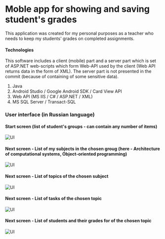 # Moble app for showing and saving student's grades

This application was created for my personal purposes as a teacher who needs to keep my students' grades on completed assignments.

#### Technologies 

This software includes a client (mobile) part and a server part which is set of ASP.NET web-scripts which form Web-API used by the client (Web API returns data in the form of XML). The server part is not presented in the commit (because of containing of some sensitive data).

1. Java 
2. Android Studio / Google Android SDK / Card View API
3. Web API (MS IIS / C# / ASP.NET / XML)
4. MS SQL Server / Transact-SQL 

### User interface (in Russian language)

#### Start screen (list of student's groups - can contain any number of items)

![UI](https://github.com/PavelSobolev/Students-Grading-App/blob/master/uiimg/01.jpg)

#### Next screen - List of my subjects in the chosen groug (here - Architecture of computational systems, Object-oriented programming) 

![UI](https://github.com/PavelSobolev/Students-Grading-App/blob/master/uiimg/02.jpg)

#### Next screen - List of topics of the chosen subject

![UI](https://github.com/PavelSobolev/Students-Grading-App/blob/master/uiimg/03.jpg)

#### Next screen - List of tasks of the chosen topic

![UI](https://github.com/PavelSobolev/Students-Grading-App/blob/master/uiimg/04.jpg)

#### Next screen - List of students and their grades for of the chosen topic

![UI](https://github.com/PavelSobolev/Students-Grading-App/blob/master/uiimg/05.jpg)
